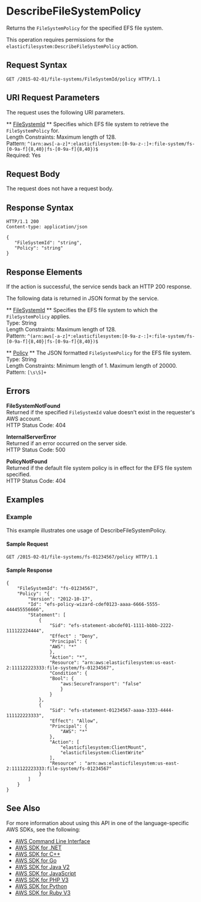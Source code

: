 # DescribeFileSystemPolicy<a name="API_DescribeFileSystemPolicy"></a>

Returns the `FileSystemPolicy` for the specified EFS file system\.

This operation requires permissions for the `elasticfilesystem:DescribeFileSystemPolicy` action\.

## Request Syntax<a name="API_DescribeFileSystemPolicy_RequestSyntax"></a>

```
GET /2015-02-01/file-systems/FileSystemId/policy HTTP/1.1
```

## URI Request Parameters<a name="API_DescribeFileSystemPolicy_RequestParameters"></a>

The request uses the following URI parameters\.

 ** [FileSystemId](#API_DescribeFileSystemPolicy_RequestSyntax) **   <a name="efs-DescribeFileSystemPolicy-request-FileSystemId"></a>
Specifies which EFS file system to retrieve the `FileSystemPolicy` for\.  
Length Constraints: Maximum length of 128\.  
Pattern: `^(arn:aws[-a-z]*:elasticfilesystem:[0-9a-z-:]+:file-system/fs-[0-9a-f]{8,40}|fs-[0-9a-f]{8,40})$`   
Required: Yes

## Request Body<a name="API_DescribeFileSystemPolicy_RequestBody"></a>

The request does not have a request body\.

## Response Syntax<a name="API_DescribeFileSystemPolicy_ResponseSyntax"></a>

```
HTTP/1.1 200
Content-type: application/json

{
   "FileSystemId": "string",
   "Policy": "string"
}
```

## Response Elements<a name="API_DescribeFileSystemPolicy_ResponseElements"></a>

If the action is successful, the service sends back an HTTP 200 response\.

The following data is returned in JSON format by the service\.

 ** [FileSystemId](#API_DescribeFileSystemPolicy_ResponseSyntax) **   <a name="efs-DescribeFileSystemPolicy-response-FileSystemId"></a>
Specifies the EFS file system to which the `FileSystemPolicy` applies\.  
Type: String  
Length Constraints: Maximum length of 128\.  
Pattern: `^(arn:aws[-a-z]*:elasticfilesystem:[0-9a-z-:]+:file-system/fs-[0-9a-f]{8,40}|fs-[0-9a-f]{8,40})$` 

 ** [Policy](#API_DescribeFileSystemPolicy_ResponseSyntax) **   <a name="efs-DescribeFileSystemPolicy-response-Policy"></a>
The JSON formatted `FileSystemPolicy` for the EFS file system\.  
Type: String  
Length Constraints: Minimum length of 1\. Maximum length of 20000\.  
Pattern: `[\s\S]+` 

## Errors<a name="API_DescribeFileSystemPolicy_Errors"></a>

 **FileSystemNotFound**   
Returned if the specified `FileSystemId` value doesn't exist in the requester's AWS account\.  
HTTP Status Code: 404

 **InternalServerError**   
Returned if an error occurred on the server side\.  
HTTP Status Code: 500

 **PolicyNotFound**   
Returned if the default file system policy is in effect for the EFS file system specified\.  
HTTP Status Code: 404

## Examples<a name="API_DescribeFileSystemPolicy_Examples"></a>

### Example<a name="API_DescribeFileSystemPolicy_Example_1"></a>

This example illustrates one usage of DescribeFileSystemPolicy\.

#### Sample Request<a name="API_DescribeFileSystemPolicy_Example_1_Request"></a>

```
GET /2015-02-01/file-systems/fs-01234567/policy HTTP/1.1
```

#### Sample Response<a name="API_DescribeFileSystemPolicy_Example_1_Response"></a>

```
{
    "FileSystemId": "fs-01234567",
    "Policy": "{
        "Version": "2012-10-17",
        "Id": "efs-policy-wizard-cdef0123-aaaa-6666-5555-444455556666",
        "Statement": [ 
            {
                "Sid": "efs-statement-abcdef01-1111-bbbb-2222-111122224444",
                "Effect" : "Deny",
                "Principal": {
                "AWS": "*"
                },
                "Action": "*",
                "Resource": "arn:aws:elasticfilesystem:us-east-2:111122223333:file-system/fs-01234567",
                "Condition": {
                "Bool": {
                    "aws:SecureTransport": "false"
                    } 
                }
            }, 
            {
                "Sid": "efs-statement-01234567-aaaa-3333-4444-111122223333",
                "Effect": "Allow",
                "Principal": {
                    "AWS": "*"
                },
                "Action": [
                    "elasticfilesystem:ClientMount", 
                    "elasticfilesystem:ClientWrite" 
                ],
                "Resource" : "arn:aws:elasticfilesystem:us-east-2:111122223333:file-system/fs-01234567"
            }
        ]
    }
}
```

## See Also<a name="API_DescribeFileSystemPolicy_SeeAlso"></a>

For more information about using this API in one of the language\-specific AWS SDKs, see the following:
+  [AWS Command Line Interface](https://docs.aws.amazon.com/goto/aws-cli/elasticfilesystem-2015-02-01/DescribeFileSystemPolicy) 
+  [AWS SDK for \.NET](https://docs.aws.amazon.com/goto/DotNetSDKV3/elasticfilesystem-2015-02-01/DescribeFileSystemPolicy) 
+  [AWS SDK for C\+\+](https://docs.aws.amazon.com/goto/SdkForCpp/elasticfilesystem-2015-02-01/DescribeFileSystemPolicy) 
+  [AWS SDK for Go](https://docs.aws.amazon.com/goto/SdkForGoV1/elasticfilesystem-2015-02-01/DescribeFileSystemPolicy) 
+  [AWS SDK for Java V2](https://docs.aws.amazon.com/goto/SdkForJavaV2/elasticfilesystem-2015-02-01/DescribeFileSystemPolicy) 
+  [AWS SDK for JavaScript](https://docs.aws.amazon.com/goto/AWSJavaScriptSDK/elasticfilesystem-2015-02-01/DescribeFileSystemPolicy) 
+  [AWS SDK for PHP V3](https://docs.aws.amazon.com/goto/SdkForPHPV3/elasticfilesystem-2015-02-01/DescribeFileSystemPolicy) 
+  [AWS SDK for Python](https://docs.aws.amazon.com/goto/boto3/elasticfilesystem-2015-02-01/DescribeFileSystemPolicy) 
+  [AWS SDK for Ruby V3](https://docs.aws.amazon.com/goto/SdkForRubyV3/elasticfilesystem-2015-02-01/DescribeFileSystemPolicy) 